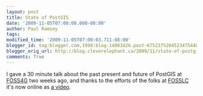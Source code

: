 ```yaml
---
layout: post
title: State of PostGIS
date: '2009-11-05T07:00:00.000-08:00'
author: Paul Ramsey
tags: 
modified_time: '2009-11-05T07:00:03.711-08:00'
blogger_id: tag:blogger.com,1999:blog-14903426.post-6752375204523475448
blogger_orig_url: http://blog.cleverelephant.ca/2009/11/state-of-postgis.html
comments: True
---
```


I gave a 30 minute talk about the past present and future of PostGIS at [FOSS4G](http://2009.foss4g.org) two weeks ago, and thanks to the efforts of the folks at [FOSSLC](http://www.fosslc.org) it's now online as [a video](http://blip.tv/file/2788616/).

